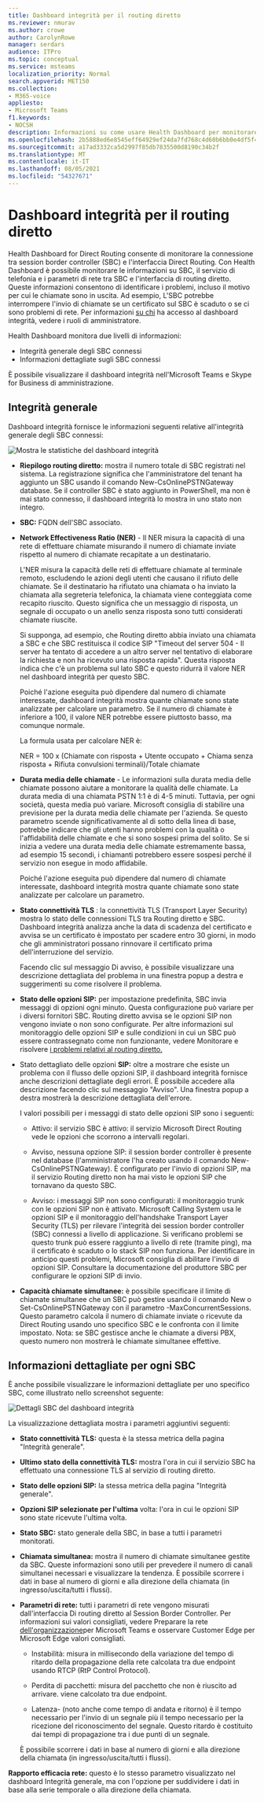 ```yaml
---
title: Dashboard integrità per il routing diretto
ms.reviewer: nmurav
ms.author: crowe
author: CarolynRowe
manager: serdars
audience: ITPro
ms.topic: conceptual
ms.service: msteams
localization_priority: Normal
search.appverid: MET150
ms.collection:
- M365-voice
appliesto:
- Microsoft Teams
f1.keywords:
- NOCSH
description: Informazioni su come usare Health Dashboard per monitorare la connessione tra Session Border Controller e Direct Routing.
ms.openlocfilehash: 2b5888ed6e8545eff64929ef24da7fd768c4d60b6bb0e4df5f4760dfd215c08d
ms.sourcegitcommit: a17ad3332ca5d2997f85db7835500d8190c34b2f
ms.translationtype: MT
ms.contentlocale: it-IT
ms.lasthandoff: 08/05/2021
ms.locfileid: "54327671"
---
```

# <a name="health-dashboard-for-direct-routing"></a>Dashboard integrità per il routing diretto

Health Dashboard for Direct Routing consente di monitorare la connessione tra session border controller (SBC) e l'interfaccia Direct Routing.  Con Health Dashboard è possibile monitorare le informazioni su SBC, il servizio di telefonia e i parametri di rete tra SBC e l'interfaccia di routing diretto. Queste informazioni consentono di identificare i problemi, incluso il motivo per cui le chiamate sono in uscita. Ad esempio, L'SBC potrebbe interrompere l'invio di chiamate se un certificato sul SBC è scaduto o se ci sono problemi di rete. Per informazioni [su chi](using-admin-roles.md) ha accesso al dashboard integrità, vedere i ruoli di amministratore.

Health Dashboard monitora due livelli di informazioni:

- Integrità generale degli SBC connessi
- Informazioni dettagliate sugli SBC connessi

È possibile visualizzare il dashboard integrità nell'Microsoft Teams e Skype for Business di amministrazione.

## <a name="overall-health"></a>Integrità generale

Dashboard integrità fornisce le informazioni seguenti relative all'integrità generale degli SBC connessi:

 ![Mostra le statistiche del dashboard integrità](media/direct-routing-dashboard-stats1.png)

- **Riepilogo routing diretto:** mostra il numero totale di SBC registrati nel sistema. La registrazione significa che l'amministratore del tenant ha aggiunto un SBC usando il comando New-CsOnlinePSTNGateway database. Se il controller SBC è stato aggiunto in PowerShell, ma non è mai stato connesso, il dashboard integrità lo mostra in uno stato non integro.

- **SBC:** FQDN dell'SBC associato.

- **Network Effectiveness Ratio (NER)** - Il NER misura la capacità di una rete di effettuare chiamate misurando il numero di chiamate inviate rispetto al numero di chiamate recapitate a un destinatario.  

   L'NER misura la capacità delle reti di effettuare chiamate al terminale remoto, escludendo le azioni degli utenti che causano il rifiuto delle chiamate.  Se il destinatario ha rifiutato una chiamata o ha inviato la chiamata alla segreteria telefonica, la chiamata viene conteggiata come recapito riuscito. Questo significa che un messaggio di risposta, un segnale di occupato o un anello senza risposta sono tutti considerati chiamate riuscite.
  
   Si supponga, ad esempio, che Routing diretto abbia inviato una chiamata a SBC e che SBC restituisca il codice SIP "Timeout del server 504 - Il server ha tentato di accedere a un altro server nel tentativo di elaborare la richiesta e non ha ricevuto una risposta rapida". Questa risposta indica che c'è un problema sul lato SBC e questo ridurrà il valore NER nel dashboard integrità per questo SBC.
  
   Poiché l'azione eseguita può dipendere dal numero di chiamate interessate, dashboard integrità mostra quante chiamate sono state analizzate per calcolare un parametro. Se il numero di chiamate è inferiore a 100, il valore NER potrebbe essere piuttosto basso, ma comunque normale.

   La formula usata per calcolare NER è:

   NER = 100 x (Chiamate con risposta + Utente occupato + Chiama senza risposta + Rifiuta convulsioni terminali)/Totale chiamate

- **Durata media delle chiamate** - Le informazioni sulla durata media delle chiamate possono aiutare a monitorare la qualità delle chiamate. La durata media di una chiamata PSTN 1:1 è di 4-5 minuti.  Tuttavia, per ogni società, questa media può variare.  Microsoft consiglia di stabilire una previsione per la durata media delle chiamate per l'azienda. Se questo parametro scende significativamente al di sotto della linea di base, potrebbe indicare che gli utenti hanno problemi con la qualità o l'affidabilità delle chiamate e che si sono sospesi prima del solito. Se si inizia a vedere una durata media delle chiamate estremamente bassa, ad esempio 15 secondi, i chiamanti potrebbero essere sospesi perché il servizio non esegue in modo affidabile.

   Poiché l'azione eseguita può dipendere dal numero di chiamate interessate, dashboard integrità mostra quante chiamate sono state analizzate per calcolare un parametro.

- **Stato connettività TLS** : la connettività TLS (Transport Layer Security) mostra lo stato delle connessioni TLS tra Routing diretto e SBC. Dashboard integrità analizza anche la data di scadenza del certificato e avvisa se un certificato è impostato per scadere entro 30 giorni, in modo che gli amministratori possano rinnovare il certificato prima dell'interruzione del servizio.

   Facendo clic sul messaggio Di avviso, è possibile visualizzare una descrizione dettagliata del problema in una finestra popup a destra e suggerimenti su come risolvere il problema.

- **Stato delle opzioni SIP:** per impostazione predefinita, SBC invia messaggi di opzioni ogni minuto. Questa configurazione può variare per i diversi fornitori SBC. Routing diretto avvisa se le opzioni SIP non vengono inviate o non sono configurate. Per altre informazioni sul monitoraggio delle opzioni SIP e sulle condizioni in cui un SBC può essere contrassegnato come non funzionante, vedere Monitorare e risolvere [i problemi relativi al routing diretto.](direct-routing-monitor-and-troubleshoot.md)

- Stato dettagliato delle opzioni **SIP:** oltre a mostrare che esiste un problema con il flusso delle opzioni SIP, il dashboard integrità fornisce anche descrizioni dettagliate degli errori. È possibile accedere alla descrizione facendo clic sul messaggio "Avviso". Una finestra popup a destra mostrerà la descrizione dettagliata dell'errore.

   I valori possibili per i messaggi di stato delle opzioni SIP sono i seguenti:

    - Attivo: il servizio SBC è attivo: il servizio Microsoft Direct Routing vede le opzioni che scorrono a intervalli regolari.

    - Avviso, nessuna opzione SIP: il session border controller è presente nel database (l'amministratore l'ha creato usando il comando New-CsOnlinePSTNGateway). È configurato per l'invio di opzioni SIP, ma il servizio Routing diretto non ha mai visto le opzioni SIP che tornavano da questo SBC.

    - Avviso: i messaggi SIP non sono configurati: il monitoraggio trunk con le opzioni SIP non è attivato. Microsoft Calling System usa le opzioni SIP e il monitoraggio dell'handshake Transport Layer Security (TLS) per rilevare l'integrità dei session border controller (SBC) connessi a livello di applicazione. Si verificano problemi se questo trunk può essere raggiunto a livello di rete (tramite ping), ma il certificato è scaduto o lo stack SIP non funziona. Per identificare in anticipo questi problemi, Microsoft consiglia di abilitare l'invio di opzioni SIP. Consultare la documentazione del produttore SBC per configurare le opzioni SIP di invio.

- **Capacità chiamate simultanee:** è possibile specificare il limite di chiamate simultanee che un SBC può gestire usando il comando New o Set-CsOnlinePSTNGateway con il parametro -MaxConcurrentSessions. Questo parametro calcola il numero di chiamate inviate o ricevute da Direct Routing usando uno specifico SBC e le confronta con il limite impostato. Nota: se SBC gestisce anche le chiamate a diversi PBX, questo numero non mostrerà le chiamate simultanee effettive.

## <a name="detailed-information-for-each-sbc"></a>Informazioni dettagliate per ogni SBC

È anche possibile visualizzare le informazioni dettagliate per uno specifico SBC, come illustrato nello screenshot seguente:

![Dettagli SBC del dashboard integrità](media/direct-routing-dashboard-SBC-detail1.png)

La visualizzazione dettagliata mostra i parametri aggiuntivi seguenti:

- **Stato connettività TLS:** questa è la stessa metrica della pagina "Integrità generale".

- **Ultimo stato della connettività TLS:** mostra l'ora in cui il servizio SBC ha effettuato una connessione TLS al servizio di routing diretto.

- **Stato delle opzioni SIP:** la stessa metrica della pagina "Integrità generale".

- **Opzioni SIP selezionate per l'ultima** volta: l'ora in cui le opzioni SIP sono state ricevute l'ultima volta.

- **Stato SBC:** stato generale della SBC, in base a tutti i parametri monitorati.

- **Chiamata simultanea:** mostra il numero di chiamate simultanee gestite da SBC. Queste informazioni sono utili per prevedere il numero di canali simultanei necessari e visualizzare la tendenza. È possibile scorrere i dati in base al numero di giorni e alla direzione della chiamata (in ingresso/uscita/tutti i flussi).

- **Parametri di rete:** tutti i parametri di rete vengono misurati dall'interfaccia Di routing diretto al Session Border Controller. Per informazioni sui valori consigliati, vedere Preparare la rete [dell'organizzazione](./prepare-network.md)per Microsoft Teams e osservare Customer Edge per Microsoft Edge valori consigliati.

   - Instabilità: misura in millisecondo della variazione del tempo di ritardo della propagazione della rete calcolata tra due endpoint usando RTCP (RtP Control Protocol).

   - Perdita di pacchetti: misura del pacchetto che non è riuscito ad arrivare. viene calcolato tra due endpoint.

   - Latenza- (noto anche come tempo di andata e ritorno) è il tempo necessario per l'invio di un segnale più il tempo necessario per la ricezione del riconoscimento del segnale. Questo ritardo è costituito dai tempi di propagazione tra i due punti di un segnale.

   È possibile scorrere i dati in base al numero di giorni e alla direzione della chiamata (in ingresso/uscita/tutti i flussi).

**Rapporto efficacia rete:** questo è lo stesso parametro visualizzato nel dashboard Integrità generale, ma con l'opzione per suddividere i dati in base alla serie temporale o alla direzione della chiamata.